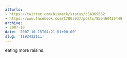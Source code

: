 ```yaml
---
alturls:
- https://twitter.com/bismark/status/336365532
- https://www.facebook.com/17803937/posts/856460429449
archive:
- 2007-10
date: '2007-10-15T04:21:51+00:00'
slug: '1192422111'
---
```


eating more raisins.

